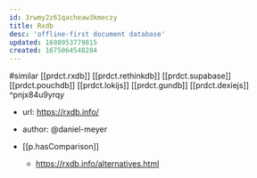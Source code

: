 ```yaml
---
id: 3rwmy2z61qacheaw3kmeczy
title: Rxdb
desc: 'offline-first document database'
updated: 1698953779815
created: 1675064548284
---
```


#similar [[prdct.rxdb]] [[prdct.rethinkdb]] [[prdct.supabase]] [[prdct.pouchdb]] [[prdct.lokijs]] [[prdct.gundb]] [[prdct.dexiejs]] ^pnjx84u9yrqy
- url: https://rxdb.info/
- author: @daniel-meyer

- [[p.hasComparison]]
  - https://rxdb.info/alternatives.html